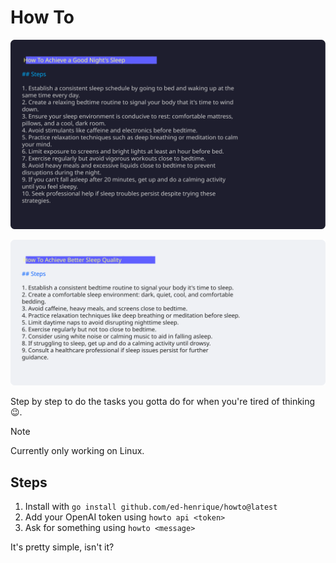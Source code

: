 # How To

<div align="center">
    
![Demo Dark Theme](./assets/demo_dark.svg)

![Demo Light Theme](./assets/demo_light.svg)

</div>

Step by step to do the tasks you gotta do for when you're tired of thinking 😉.

> [!NOTE]
> Currently only working on Linux.

## Steps

1. Install with `go install github.com/ed-henrique/howto@latest`
2. Add your OpenAI token using `howto api <token>`
3. Ask for something using `howto <message>`

It's pretty simple, isn't it?
